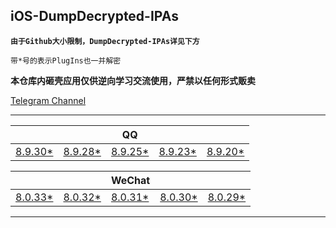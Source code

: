 ## iOS-DumpDecrypted-IPAs

**`由于Github大小限制，DumpDecrypted-IPAs详见下方`**

`带*号的表示PlugIns也一并解密`

**本仓库内砸壳应用仅供逆向学习交流使用，严禁以任何形式贩卖**

[Telegram Channel](https://t.me/IPAPatch)

---

|||QQ|||
| --- | --- | --- | --- | --- |
|[8.9.30*](https://share.initnil.com/d/DumpDecrypted/QQ/QQ_8.9.30_dump.ipa?sign=CUlPD34tiZtADyXud-QcDRsvRddetTBSzl2Cm-FXX6g=:0)|[8.9.28*](https://share.initnil.com/d/DumpDecrypted/QQ/QQ_8.9.28_dump.ipa?sign=9cvflxCQVBtMQyXlgcspBWPzLIQU2dBkJMUOZrTQpIo=:0)|[8.9.25*](https://share.initnil.com/d/DumpDecrypted/QQ/QQ_8.9.25_dump.ipa?sign=8fUWkBpNJAFYZuRENu2qoi8OAgiBwjrWrW3-9ApQvBw=:0)|[8.9.23*](https://share.initnil.com/d/DumpDecrypted/QQ/QQ_8.9.23_dump.ipa?sign=D31q3zckiygfU0ScVRKnnAT2OgtYZuJ4ynWRU-xFg2U=:0)|[8.9.20*](https://share.initnil.com/d/DumpDecrypted/QQ/QQ_8.9.20_dump.ipa?sign=b2ZTfOYZ7N0lJ7qBBsKJDC9vBbuhb5WubBU0bBnSkD0=:0)|

|||WeChat|||
| --- | --- | --- | --- | --- |
|[8.0.33*](https://share.initnil.com/d/DumpDecrypted/WeChat/WeChat_8.0.33_dump.ipa?sign=NZ_kgAFiulRLJS9_AKtgvmkrTUShqShoF4l6h0P6WjQ=:0)|[8.0.32*](https://share.initnil.com/d/DumpDecrypted/WeChat/WeChat_8.0.32_dump.ipa?sign=EdXefTRXMah-ChiN-SbCQdq2nOZiOvjNWNQvio4AG_w=:0)|[8.0.31*](https://share.initnil.com/d/DumpDecrypted/WeChat/WeChat_8.0.31_dump.ipa?sign=zd2AOw2CfmZDU-VBJ11DfPu6i2ucySBWSG4CdD0462g=:0)|[8.0.30*](https://share.initnil.com/d/DumpDecrypted/WeChat/WeChat_8.0.30_dump.ipa?sign=KtANikwtqZ-KJ2-zBoLn-q_fahYJb1JZt3CSsVcSzv4=:0)|[8.0.29*](https://share.initnil.com/d/DumpDecrypted/WeChat/WeChat_8.0.29_dump.ipa?sign=M_XltZixgNlWaJOudc9sS7dJn9-z8JP_zKqRLn4ocGU=:0)|

---
